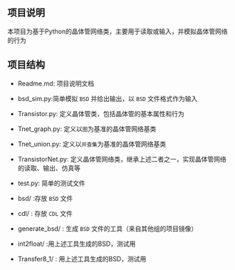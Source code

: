 
## 项目说明

本项目为基于Python的晶体管网络类，主要用于读取或输入，并模拟晶体管网络的行为

## 项目结构

- Readme.md: 项目说明文档
- bsd_sim.py:简单模拟 `BSD` 并给出输出，以 `BSD` 文件格式作为输入

- Transistor.py: 定义晶体管类，包括晶体管的基本属性和行为
- Tnet_graph.py: 定义以`图`为基准的晶体管网络基类
- Tnet_union.py: 定义以`并查集`为基准的晶体管网络基类
- TransistorNet.py: 定义晶体管网络类，继承上述二者之一，实现晶体管网络的读取、输出、仿真等

- test.py: 简单的测试文件

- bsd/ :存放 `BSD` 文件
- cdl/ : 存放 `CDL` 文件
- generate_bsd/ : 生成 `BSD` 文件的工具（来自其他组的项目镜像）

- int2float/ :用上述工具生成的BSD，测试用
- Transfer8_1/ : 用上述工具生成的BSD，测试用